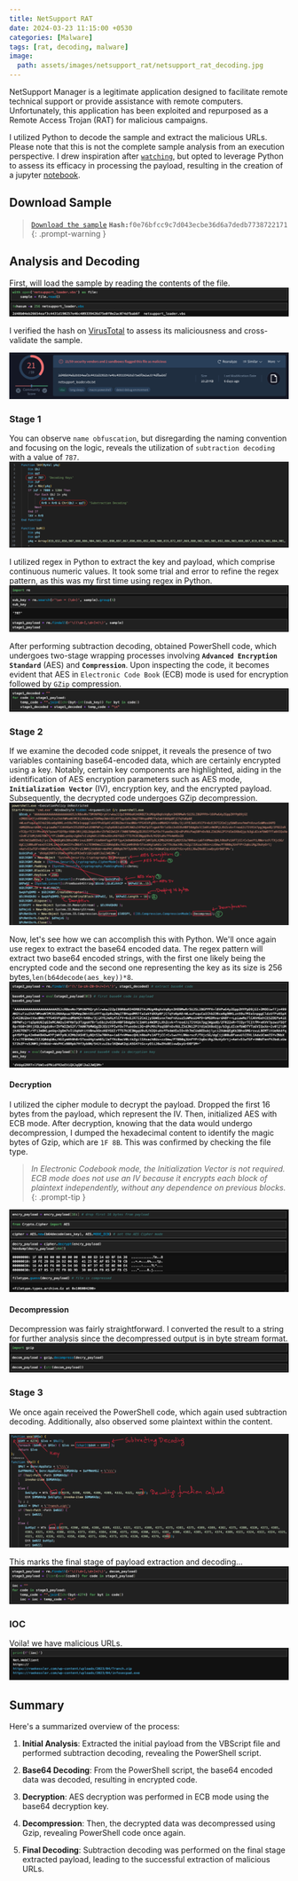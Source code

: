 ```yaml
---
title: NetSupport RAT
date: 2024-03-23 11:15:00 +0530
categories: [Malware]
tags: [rat, decoding, malware]
image:
  path: assets/images/netsupport_rat/netsupport_rat_decoding.jpg
---
```


NetSupport Manager is a legitimate application designed to facilitate remote technical support or provide assistance with remote computers. Unfortunately, this application has been exploited and repurposed as a Remote Access Trojan (RAT) for malicious campaigns.

I utilized Python to decode the sample and extract the malicious URLs. Please note that this is not the complete sample analysis from an execution perspective. I drew inspiration after [`watching`](https://youtu.be/CIg4TXFJRK0), but opted to leverage Python to assess its efficacy in processing the payload, resulting in the creation of a jupyter [notebook](/assets/other/NetSupport_RAT_Decoding.ipynb).

## Download Sample
> [`Download the sample`](https://bazaar.abuse.ch/sample/befc7ebbea2d04c14e45bd52b1db9427afce022d7e2df331779dae3dfe85bfab/?ref=embee-research.ghost.io)  __`Hash:`__`f0e76bfcc9c7d043ecbe36d6a7dedb7738722171`
{: .prompt-warning }

## Analysis and Decoding
First, will load the sample by reading the contents of the file.
![](assets/images/netsupport_rat/load_sample.png)

I verified the hash on [VirusTotal](https://www.virustotal.com/gui/file/2d48b04eb26654eaf3c4431d190257e46c409339426d75e0f0e2ac074dfbab6f) to assess its maliciousness and cross-validate the sample.

![](assets/images/netsupport_rat/virustotal.png) 

### Stage 1
You can observe `name obfuscation`, but disregarding the naming convention and focusing on the logic, reveals the utilization of `subtraction decoding` with a value of `787`.
![](assets/images/netsupport_rat/load_code.png)

I utilized regex in Python to extract the key and payload, which comprise continuous numeric values. It took some trial and error to refine the regex pattern, as this was my first time using regex in Python.
![](assets/images/netsupport_rat/extract_payload_1.png)

After performing subtraction decoding, obtained PowerShell code, which undergoes two-stage wrapping processes involving **`Advanced Encryption Standard`** (AES) and **`Compression`**. Upon inspecting the code, it becomes evident that AES in `Electronic Code Book` (ECB) mode is used for encryption followed by `GZip` compression.
![](assets/images/netsupport_rat/decoding_payload_1.png)

### Stage 2
If we examine the decoded code snippet, it reveals the presence of two variables containing base64-encoded data, which are certainly encrypted using a key. Notably, certain key components are highlighted, aiding in the identification of AES encryption parameters such as AES mode, **`Initialization Vector`** (IV), encryption key, and the encrypted payload. Subsequently, the decrypted code undergoes GZip decompression.
![](assets/images/netsupport_rat/decoded_stage_1.png)

Now, let's see how we can accomplish this with Python. We'll once again use regex to extract the base64 encoded data. The regex pattern will extract two base64 encoded strings, with the first one likely being the encrypted code and the second one representing the key as its size is 256 bytes,`len(b64decode(aes_key))*8`.
![](assets/images/netsupport_rat/extract_base64.png)

#### Decryption
I utilized the cipher module to decrypt the payload. Dropped the first 16 bytes from the payload, which represent the IV. Then, initialized AES with ECB mode. After decryption, knowing that the data would undergo decompression, I dumped the hexadecimal content to identify the magic bytes of Gzip, which are `1F 8B`. This was confirmed by checking the file type.

> _In Electronic Codebook mode, the Initialization Vector is not required. ECB mode does not use an IV because it encrypts each block of plaintext independently, without any dependence on previous blocks._
{: .prompt-tip }

![](assets/images/netsupport_rat/decryption.png)

#### Decompression
Decompression was fairly straightforward. I converted the result to a string for further analysis since the decompressed output is in byte stream format.
![](assets/images/netsupport_rat/decompression.png)

### Stage 3
We once again received the PowerShell code, which again used subtraction decoding. Additionally, also observed some plaintext within the content.

![](assets/images/netsupport_rat/code_stage_2.png)

This marks the final stage of payload extraction and decoding...
![](assets/images/netsupport_rat/stage_3.png)

### IOC
Voila! we have malicious URLs.
![](assets/images/netsupport_rat/ioc.png)


## Summary
Here's a summarized overview of the process:
1. **Initial Analysis**: Extracted the initial payload from the VBScript file and performed subtraction decoding, revealing the PowerShell script.

2. **Base64 Decoding**: From the PowerShell script, the base64 encoded data was decoded, resulting in encrypted code.

3. **Decryption**: AES decryption was performed in ECB mode using the base64 decryption key.

4. **Decompression**: Then, the decrypted data was decompressed using Gzip, revealing PowerShell code once again.

5. **Final Decoding**: Subtraction decoding was performed on the final stage extracted payload, leading to the successful extraction of malicious URLs.

